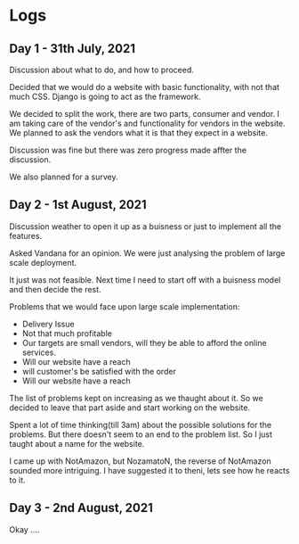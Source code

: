 # Logs
## Day 1 - 31th July, 2021
Discussion about what to do, and how to proceed. 

Decided that we would do a website with basic functionality, with not that much CSS. 
Django is going to act as the framework. 

We decided to split the work, there are two parts, consumer and vendor.
I am taking care of the vendor's and functionality for vendors in the website.
We planned to ask the vendors what it is that they expect in a website.

Discussion was fine but there was zero progress made affter the discussion.

We also planned for a survey.

## Day 2 - 1st August, 2021
Discussion weather to open it up as a buisness or just to implement all the features.

Asked Vandana for an opinion.
We were just analysing the problem of large scale deployment.

It just was not feasible.
Next time I need to start off with a buisness model and then decide the rest.

Problems that we would face upon large scale implementation:
- Delivery Issue
- Not that much profitable
- Our targets are small vendors, will they be able to afford the online services.
- Will our website have a reach 
- will customer's be satisfied with the order
- Will our website have a reach 

The list of problems kept on increasing as we thaught about it.
So we decided to leave that part aside and start working on the website.

Spent a lot of time thinking(till 3am) about the possible solutions for the problems.
But there doesn't seem to an end to the problem list.
So I just taught about a name for the website.

I came up with NotAmazon, but NozamatoN, the reverse of NotAmazon sounded more intriguing.
I have suggested it to theni, lets see how he reacts to it.

## Day 3 - 2nd August, 2021
Okay ....
